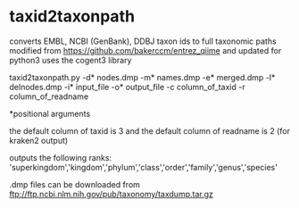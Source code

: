 # taxid2taxonpath
converts EMBL, NCBI (GenBank), DDBJ taxon ids to full taxonomic paths
modified from https://github.com/bakerccm/entrez_qiime and updated for python3
uses the cogent3 library

taxid2taxonpath.py 
-d* nodes.dmp
-m* names.dmp 
-e* merged.dmp 
-l* delnodes.dmp 
-i* input_file 
-o* output_file 
-c column_of_taxid 
-r column_of_readname

*positional arguments

the default column of taxid is 3 and the default column of readname is 2 (for kraken2 output)

outputs the following ranks:
'superkingdom','kingdom','phylum','class','order','family','genus','species'


.dmp files can be downloaded from ftp://ftp.ncbi.nlm.nih.gov/pub/taxonomy/taxdump.tar.gz
